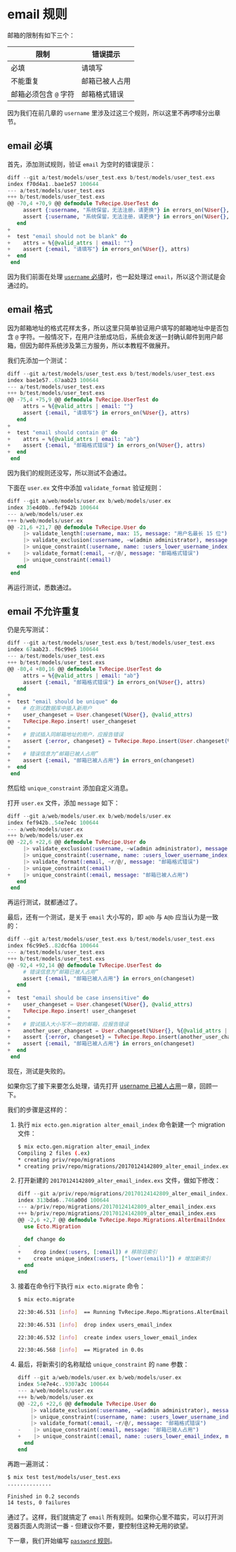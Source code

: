 # email 规则

邮箱的限制有如下三个：

限制|错误提示
---|---
必填|请填写
不能重复|邮箱已被人占用
邮箱必须包含 `@` 字符|邮箱格式错误

因为我们在前几章的 `username` 里涉及过这三个规则，所以这里不再啰嗦分出章节。

## email 必填

首先，添加测试规则，验证 `email` 为空时的错误提示：

```elixir
diff --git a/test/models/user_test.exs b/test/models/user_test.exs
index f70d4a1..bae1e57 100644
--- a/test/models/user_test.exs
+++ b/test/models/user_test.exs
@@ -70,4 +70,9 @@ defmodule TvRecipe.UserTest do
     assert {:username, "系统保留，无法注册，请更换"} in errors_on(%User{}, %{@valid_attrs | username: "admin"})
     assert {:username, "系统保留，无法注册，请更换"} in errors_on(%User{}, %{@valid_attrs | username: "administrator"})
   end
+
+  test "email should not be blank" do
+    attrs = %{@valid_attrs | email: ""}
+    assert {:email, "请填写"} in errors_on(%User{}, attrs)
+  end
 end
```
因为我们前面在处理 [`username` 必填](01-username-required.md)时，也一起处理过 `email`，所以这个测试是会通过的。

## email 格式

因为邮箱地址的格式花样太多，所以这里只简单验证用户填写的邮箱地址中是否包含 `@` 字符。一般情况下，在用户注册成功后，系统会发送一封确认邮件到用户邮箱，但因为邮件系统涉及第三方服务，所以本教程不做展开。

我们先添加一个测试：

```elixir
diff --git a/test/models/user_test.exs b/test/models/user_test.exs
index bae1e57..67aab23 100644
--- a/test/models/user_test.exs
+++ b/test/models/user_test.exs
@@ -75,4 +75,9 @@ defmodule TvRecipe.UserTest do
     attrs = %{@valid_attrs | email: ""}
     assert {:email, "请填写"} in errors_on(%User{}, attrs)
   end
+
+  test "email should contain @" do
+    attrs = %{@valid_attrs | email: "ab"}
+    assert {:email, "邮箱格式错误"} in errors_on(%User{}, attrs)
+  end
 end
 ```

因为我们的规则还没写，所以测试不会通过。

下面在 `user.ex` 文件中添加 `validate_format` 验证规则：

```elixir
diff --git a/web/models/user.ex b/web/models/user.ex
index 35e4d0b..fef942b 100644
--- a/web/models/user.ex
+++ b/web/models/user.ex
@@ -21,6 +21,7 @@ defmodule TvRecipe.User do
     |> validate_length(:username, max: 15, message: "用户名最长 15 位")
     |> validate_exclusion(:username, ~w(admin administrator), message: "系统保留，无法注册，请更换")
     |> unique_constraint(:username, name: :users_lower_username_index, message: "用户名已被人占用")
+    |> validate_format(:email, ~r/@/, message: "邮箱格式错误")
     |> unique_constraint(:email)
   end
 end
 ```

再运行测试，悉数通过。

## email 不允许重复

仍是先写测试：

```elixir
diff --git a/test/models/user_test.exs b/test/models/user_test.exs
index 67aab23..f6c99e5 100644
--- a/test/models/user_test.exs
+++ b/test/models/user_test.exs
@@ -80,4 +80,16 @@ defmodule TvRecipe.UserTest do
     attrs = %{@valid_attrs | email: "ab"}
     assert {:email, "邮箱格式错误"} in errors_on(%User{}, attrs)
   end
+
+  test "email should be unique" do
+    # 在测试数据库中插入新用户
+    user_changeset = User.changeset(%User{}, @valid_attrs)
+    TvRecipe.Repo.insert! user_changeset
+
+    # 尝试插入同邮箱地址的用户，应报告错误
+    assert {:error, changeset} = TvRecipe.Repo.insert(User.changeset(%User{}, %{@valid_attrs | username: "samchen"}))
+
+    # 错误信息为“邮箱已被人占用”
+    assert {:email, "邮箱已被人占用"} in errors_on(changeset)
+  end
 end
 ```

然后给 `unique_constraint` 添加自定义消息。

打开 `user.ex` 文件，添加 `message` 如下：

```elixir
diff --git a/web/models/user.ex b/web/models/user.ex
index fef942b..54e7e4c 100644
--- a/web/models/user.ex
+++ b/web/models/user.ex
@@ -22,6 +22,6 @@ defmodule TvRecipe.User do
     |> validate_exclusion(:username, ~w(admin administrator), message: "系统保留，无法注册，请更换")
     |> unique_constraint(:username, name: :users_lower_username_index, message: "用户名已被人占用")
     |> validate_format(:email, ~r/@/, message: "邮箱格式错误")
-    |> unique_constraint(:email)
+    |> unique_constraint(:email, message: "邮箱已被人占用")
   end
 end
 ```

再运行测试，就都通过了。

最后，还有一个测试，是关于 `email` 大小写的，即 `a@b` 与 `A@b` 应当认为是一致的：

```elixir
diff --git a/test/models/user_test.exs b/test/models/user_test.exs
index f6c99e5..82dcf6a 100644
--- a/test/models/user_test.exs
+++ b/test/models/user_test.exs
@@ -92,4 +92,14 @@ defmodule TvRecipe.UserTest do
     # 错误信息为“邮箱已被人占用”
     assert {:email, "邮箱已被人占用"} in errors_on(changeset)
   end
+
+  test "email should be case insensitive" do
+    user_changeset = User.changeset(%User{}, @valid_attrs)
+    TvRecipe.Repo.insert! user_changeset
+
+    # 尝试插入大小写不一致的邮箱，应报告错误
+    another_user_changeset = User.changeset(%User{}, %{@valid_attrs | username: "samchen", email: "chenXsan@gmail.com"})
+    assert {:error, changeset} = TvRecipe.Repo.insert(another_user_changeset)
+    assert {:email, "邮箱已被人占用"} in errors_on(changeset)
+  end
 end
 ```

现在，测试是失败的。

如果你忘了接下来要怎么处理，请先打开 [username 已被人占用](02-username-unique.md)一章，回顾一下。

我们的步骤是这样的：

1. 执行 `mix ecto.gen.migration alter_email_index` 命令新建一个 migration 文件：

    ```bash
    $ mix ecto.gen.migration alter_email_index
    Compiling 2 files (.ex)
    * creating priv/repo/migrations
    * creating priv/repo/migrations/20170124142809_alter_email_index.exs
    ```
2. 打开新建的 `20170124142809_alter_email_index.exs` 文件，做如下修改：

    ```elixir
    diff --git a/priv/repo/migrations/20170124142809_alter_email_index.exs b/priv/repo/migrations/20170124142809_alter_email_index.exs
    index 313bda6..746a00d 100644
    --- a/priv/repo/migrations/20170124142809_alter_email_index.exs
    +++ b/priv/repo/migrations/20170124142809_alter_email_index.exs
    @@ -2,6 +2,7 @@ defmodule TvRecipe.Repo.Migrations.AlterEmailIndex do
      use Ecto.Migration

      def change do
    -
    +    drop index(:users, [:email]) # 移除旧索引
    +    create unique_index(:users, ["lower(email)"]) # 增加新索引
      end
    end
    ```
3. 接着在命令行下执行 `mix ecto.migrate` 命令：

    ```bash
    $ mix ecto.migrate

    22:30:46.531 [info]  == Running TvRecipe.Repo.Migrations.AlterEmailIndex.change/0 forward

    22:30:46.531 [info]  drop index users_email_index

    22:30:46.532 [info]  create index users_lower_email_index

    22:30:46.568 [info]  == Migrated in 0.0s
    ```
4. 最后，将新索引的名称赋给 `unique_constraint` 的 `name` 参数：

    ```elixir
    diff --git a/web/models/user.ex b/web/models/user.ex
    index 54e7e4c..9307a3c 100644
    --- a/web/models/user.ex
    +++ b/web/models/user.ex
    @@ -22,6 +22,6 @@ defmodule TvRecipe.User do
        |> validate_exclusion(:username, ~w(admin administrator), message: "系统保留，无法注册，请更换")
        |> unique_constraint(:username, name: :users_lower_username_index, message: "用户名已被人占用")
        |> validate_format(:email, ~r/@/, message: "邮箱格式错误")
    -    |> unique_constraint(:email, message: "邮箱已被人占用")
    +    |> unique_constraint(:email, name: :users_lower_email_index, message: "邮箱已被人占用")
      end
    end
    ```
再跑一遍测试：

```bash
$ mix test test/models/user_test.exs
..............

Finished in 0.2 seconds
14 tests, 0 failures
```
通过了。这样，我们就搞定了 `email` 所有规则。如果你心里不踏实，可以打开浏览器页面人肉测试一番 - 但建议你不要，要控制住这种无用的欲望。

下一章，我们开始编写 [`password` 规则](07-password-rules.md)。